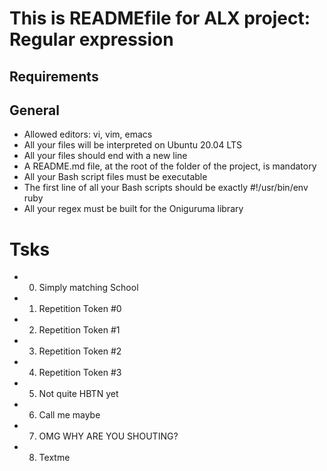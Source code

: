 # This is READMEfile for ALX project: Regular expression

## Requirements

## General
* Allowed editors: vi, vim, emacs
* All your files will be interpreted on Ubuntu 20.04 LTS
* All your files should end with a new line
* A README.md file, at the root of the folder of the project, is mandatory
* All your Bash script files must be executable
* The first line of all your Bash scripts should be exactly #!/usr/bin/env ruby
* All your regex must be built for the Oniguruma library

# Tsks
* 0. Simply matching School
* 1. Repetition Token #0
* 2. Repetition Token #1
* 3. Repetition Token #2
* 4. Repetition Token #3
* 5. Not quite HBTN yet
* 6. Call me maybe
* 7. OMG WHY ARE YOU SHOUTING?
* 8. Textme
